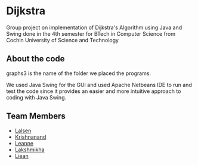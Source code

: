 # Dijkstra
Group project on implementation of Dijkstra's Algorithm using Java and Swing done in the 4th semester for BTech in Computer Science from Cochin University of Science and Technology

## About the code 
graphs3 is the name of the folder we placed the programs.

We used Java Swing for the GUI and used Apache Netbeans IDE to run and test the code since it provides an easier and more intuitive approach to coding with Java Swing.

## Team Members

- [Lalsen](https://github.com/Lalsen)
- [Krishnanand](https://github.com/Krishnanand-G)
- [Leanne](https://github.com/leannebiju)
- [Lakshmikha](https://github.com/Lakshmikha)
- [Liean](https://github.com/DreadorX)
